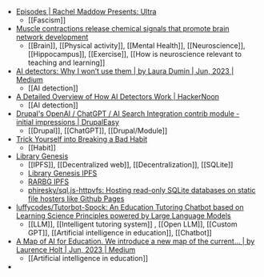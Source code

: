 - [Episodes | Rachel Maddow Presents: Ultra](https://rachel-maddow-presents-ultra.simplecast.com/episodes)
	- [[Fascism]]
- [Muscle contractions release chemical signals that promote brain network development](https://www.psypost.org/2023/06/muscle-contractions-release-chemical-signals-that-promote-brain-network-development-164208)
	- [[Brain]], [[Physical activity]], [[Mental Health]], [[Neuroscience]], [[Hippocampus]], [[Exercise]], [[How is neuroscience relevant to teaching and learning]]
- [AI detectors: Why I won’t use them | by Laura Dumin | Jun, 2023 | Medium](https://medium.com/@ldumin157/ai-detectors-why-i-wont-use-them-6d9bd7358d2b)
	- [[AI detection]]
- [A Detailed Overview of How AI Detectors Work | HackerNoon](https://hackernoon.com/a-detailed-overview-of-how-ai-detectors-work)
	- [[AI detection]]
- [Drupal's OpenAI / ChatGPT / AI Search Integration contrib module - initial impressions | DrupalEasy](https://www.drupaleasy.com/blogs/ultimike/2023/05/drupals-openai-chatgpt-ai-search-integration-contrib-module-initial)
	- [[Drupal]], [[ChatGPT]], [[Drupal/Module]]
- [Trick Yourself into Breaking a Bad Habit](https://hbr.org/2016/01/trick-yourself-into-breaking-a-bad-habit)
	- [[Habit]]
- [Library Genesis](https://libgen.fun/dweb.html)
	- [[IPFS]], [[Decentralized web]], [[Decentralization]], [[SQLite]]
	- [Library Genesis IPFS](https://libgen-crypto.ipns.dweb.link/)
	- [RARBG IPFS](https://ipfs.io/ipfs/QmbpRxBZ5HDZDVRoeAU8xFYnoP4r5eGCxdkmfFW3JbA6mq/)
	- [phiresky/sql.js-httpvfs: Hosting read-only SQLite databases on static file hosters like Github Pages](https://github.com/phiresky/sql.js-httpvfs)
- [luffycodes/Tutorbot-Spock: An Education Tutoring Chatbot based on Learning Science Principles powered by Large Language Models](https://github.com/luffycodes/Tutorbot-Spock)
	- [[LLM]], [[Intelligent tutoring system]] , [[Open LLM]], [[Custom GPT]], [[Artificial intelligence in education]], [[Chatbot]]
- [A Map of AI for Education. We introduce a new map of the current… | by Laurence Holt | Jun, 2023 | Medium](https://medium.com/@LaurenceHolt/map-of-ai-for-education-cd6863fecf87)
	- [[Artificial intelligence in education]]
-